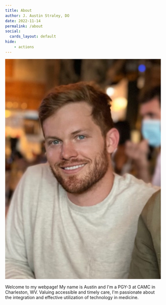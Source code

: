 ```yaml
---
title: About
author: J. Austin Straley, DO
date: 2022-11-14
permalink: /about
social:
  cards_layout: default
hide:
    - actions
---
```


![Austin](../assets/images/aboutpage/profilepic.jpg)

Welcome to my webpage! My name is Austin and I'm a PGY-3 at CAMC in Charleston, WV. Valuing accessible and timely care, I'm passionate about the integration and effective utilization of technology in medicine.